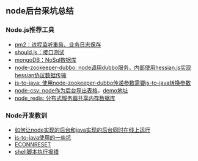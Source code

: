 ##   node后台采坑总结

### Node.js推荐工具
- [pm2：进程监听重启、业务日志保存](https://github.com/IFWEB/Share/tree/master/pm2)  
- [should.js：接口测试](https://github.com/IFWEB/Share/tree/master/node-test-demo)  
- [mongoDB：NoSql数据库](https://github.com/IFWEB/Share/tree/master/mogodb/sharding)  
- [node-zookeeper-dubbo: node调用dubbo服务，内部使用hessian.js实现hessian协议数据传输](https://github.com/IFWEB/Share/tree/master/dubbox)  
- [js-to-java: 使用node-zookeeper-dubbo传递参数需要js-to-java转换参数](https://github.com/node-modules/js-to-java)  
- [node-csv: node作为后台导出表格](https://github.com/adaltas/node-csv)，[demo地址](http://blog.csdn.net/pz0605/article/details/46636297)  
- [node_redis: 分布式服务器共享内存数据库](https://github.com/NodeRedis/node_redis)  


### Node开发教训
- [如何让node实现的后台和java实现的后台同时在线上运行](https://github.com/IFWEB/Share/tree/master/node-experience/node-java-coexist.md)  
- [js-to-java使用的一些坑](https://github.com/IFWEB/Share/tree/master/node-experience/js-to-java.md)  
- [ECONNRESET](https://github.com/IFWEB/Share/blob/master/node-experience/node-ECONNRESET.md)
- [shell脚本执行报错](https://github.com/IFWEB/Share/blob/master/node-experience/shellExperience.md)

